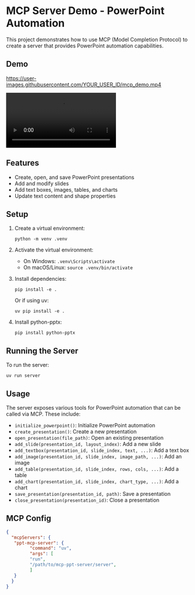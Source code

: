 # MCP Server Demo - PowerPoint Automation

This project demonstrates how to use MCP (Model Completion Protocol) to create a server that provides PowerPoint automation capabilities.

## Demo

https://user-images.githubusercontent.com/YOUR_USER_ID/mcp_demo.mp4

![Demo Video](./mcp_demo.mp4)

## Features

- Create, open, and save PowerPoint presentations
- Add and modify slides
- Add text boxes, images, tables, and charts
- Update text content and shape properties

## Setup

1. Create a virtual environment:
   ```
   python -m venv .venv
   ```

2. Activate the virtual environment:
   - On Windows: `.venv\Scripts\activate`
   - On macOS/Linux: `source .venv/bin/activate`

3. Install dependencies:
   ```
   pip install -e .
   ```
   
   Or if using uv:
   ```
   uv pip install -e .
   ```

4. Install python-pptx:
   ```
   pip install python-pptx
   ```

## Running the Server

To run the server:

```
uv run server
```


## Usage

The server exposes various tools for PowerPoint automation that can be called via MCP. These include:

- `initialize_powerpoint()`: Initialize PowerPoint automation
- `create_presentation()`: Create a new presentation
- `open_presentation(file_path)`: Open an existing presentation
- `add_slide(presentation_id, layout_index)`: Add a new slide
- `add_textbox(presentation_id, slide_index, text, ...)`: Add a text box
- `add_image(presentation_id, slide_index, image_path, ...)`: Add an image
- `add_table(presentation_id, slide_index, rows, cols, ...)`: Add a table
- `add_chart(presentation_id, slide_index, chart_type, ...)`: Add a chart
- `save_presentation(presentation_id, path)`: Save a presentation
- `close_presentation(presentation_id)`: Close a presentation

## MCP Config

```json
{
  "mcpServers": {
   "ppt-mcp-server": {
         "command": "uv",
         "args": [
         "run",
         "/path/to/mcp-ppt-server/server",
         ]
   }
  }
}
```
